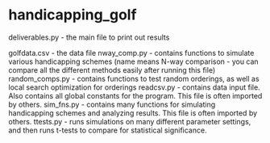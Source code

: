 # handicapping_golf

deliverables.py - the main file to print out results

golfdata.csv - the data file
nway_comp.py - contains functions to simulate various handicapping schemes (name means N-way comparison - you can compare all the different methods easily after running this file)
random_comps.py - contains functions to test random orderings, as well as local search optimization for orderings
readcsv.py - contains data input file. Also contains all global constants for the program. This file is often imported by others.
sim_fns.py - contains many functions for simulating handicapping schemes and analyzing results. This file is often imported by others.
ttests.py - runs simulations on many different parameter settings, and then runs t-tests to compare for statistical significance.
